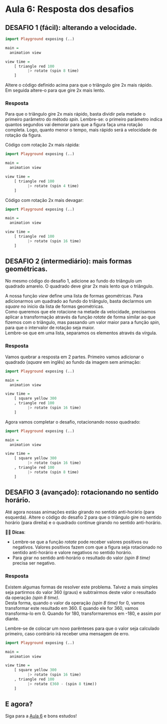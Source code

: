 # Aula 6: Resposta dos desafios

## DESAFIO 1 (fácil): alterando a velocidade.

```haskell
import Playground exposing (..)

main =
  animation view

view time =
    [ triangle red 100
          |> rotate (spin 8 time)
    ]
```

Altere o código definido acima para que o triângulo gire 2x mais rápido.  
Em seguida altere-o para que gire 2x mais lento.

### Resposta

Para que o triângulo gire 2x mais rápido, basta dividir pela
metade o primeiro parâmetro do método *spin*. Lembre-se: o primeiro
parâmetro indica quantos segundos vai demorar para que a figura
faça uma rotação completa. Logo, quanto menor o tempo, mais rápido
será a velocidade de rotação da figura.

Código com rotação 2x mais rápida:

```haskell
import Playground exposing (..)

main =
  animation view

view time =
    [ triangle red 100
          |> rotate (spin 4 time)
    ]
```

Código com rotação 2x mais devagar:

```haskell
import Playground exposing (..)

main =
  animation view

view time =
    [ triangle red 100
          |> rotate (spin 16 time)
    ]
```

## DESAFIO 2 (intermediário): mais formas geométricas.

No mesmo código do desafio 1, adicione ao fundo do triângulo um
quadrado amarelo. O quadrado deve girar 2x mais lento que o triângulo.

A nossa função *view* define uma lista de formas geométricas.
Para adicionarmos um quadrado ao fundo do triângulo, basta
declarmos um *square* no inicio da lista de formas geométricas.  
Como queremos que ele rotacione na metade da velocidade, precisamos
aplicar a transformação através da função *rotate* de forma similar
ao que fizemos com o triângulo, mas passando um valor maior para a
função *spin*, para que o intervalor de rotação seja maior.  
Lembre-se que em uma lista, separamos os elementos através da vírgula.

### Resposta

Vamos quebrar a resposta em 2 partes. Primeiro vamos adicionar o
quadrado (*square* em inglês) ao fundo da imagem sem animação:

```haskell
import Playground exposing (..)

main =
  animation view

view time =
    [ square yellow 300
    , triangle red 100
          |> rotate (spin 16 time)
    ]
```

Agora vamos completar o desafio, rotacionando nosso quadrado:

```haskell
import Playground exposing (..)

main =
  animation view

view time =
    [ square yellow 300
          |> rotate (spin 16 time)
    , triangle red 100
          |> rotate (spin 8 time)
    ]
```

## DESAFIO 3 (avançado): rotacionando no sentido horário.

Até agora nossas animações estão girando no sentido anti-horário
(para esquerda). Altere o código do desafio 2 para que o triângulo 
gire no sentido horário (para direita) e o quadrado continue
girando no sentido anti-horário.

👩‍🏫 __Dicas__: 
  - Lembre-se que a função *rotate* pode receber valores positivos
  ou negativos. Valores positivos fazem com que a figura seja rotacionado
  no sentido anti-horário e valore negativos no sentido horário.  
  - Para girar no sentido anti-horário o resultado do valor *(spin 8 time)* 
  precisa ser negativo.

### Resposta

Existem algumas formas de resolver este problema. Talvez a mais simples
seja partirmos do valor 360 (graus) e subtraírmos deste valor o resultado
da operação *(spin 8 time)*.  
Desta forma, quando o valor da operação *(spin 8 time)* for 0, vamos transformar
este resultado em 360. E quando ele for 360, vamos transforma-lo em 0.
Quando for 180, transformaremos em -180, e assim por diante.  

Lembre-se de colocar um novo parênteses para que o valor seja calculado primeiro,
caso contrário irá receber uma mensagem de erro.

```haskell
import Playground exposing (..)

main =
  animation view

view time =
    [ square yellow 300
          |> rotate (spin 16 time)
    , triangle red 100
          |> rotate (360 - (spin 8 time))
    ]
```

## E agora?

Siga para a [Aula 6](/aula_6.html) e bons estudos!
